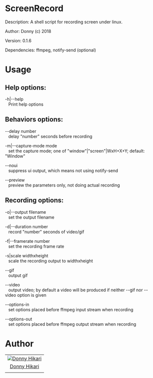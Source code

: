 
# ScreenRecord

Description: A shell script for recording screen under linux.

Author: Donny (c) 2018

Version: 0.1.6

Dependencies: ffmpeg, notify-send (optional)

# Usage

## Help options:

-h|--help  
 &ensp; Print help options

## Behaviors options:

--delay number  
 &ensp; delay \"number\" seconds before recording

-m|--capture-mode mode  
 &ensp; set the capture mode; one of \"window\"|\"screen\"|WxH+X+Y; default: \"Window\" 

--noui  
 &ensp; suppress ui output, which means not using notify-send

--preview  
 &ensp; preview the parameters only, not doing actual recording

## Recording options:

-o|--output filename  
 &ensp; set the output filename

-d|--duration number  
 &ensp; record \"number\" seconds of video/gif

-f|--framerate number  
 &ensp; set the recording frame rate

-s|scale widthxheight  
 &ensp; scale the recording output to widthxheight

--gif  
 &ensp; output gif

--video  
 &ensp; output video; by default a video will be produced if neither --gif nor --video option is given

--options-in  
 &ensp; set options placed before ffmpeg input stream when recording

--options-out  
 &ensp; set options placed before ffmpeg output stream when recording

# Author

|   |
|:-:|
| [![Donny Hikari](https://avatars3.githubusercontent.com/u/22200374?s=128)](https://github.com/Donny-Hikari) |
| [Donny Hikari](https://github.com/Donny-Hikari) |
|   |
